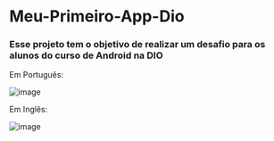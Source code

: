 # Meu-Primeiro-App-Dio
### Esse projeto tem o objetivo de realizar um desafio para os alunos do curso de Android na DIO
Em Português:

![image](https://github.com/WillianDomingues79/Meu-Primeiro-App-Dio/assets/54421683/81cfa77e-544a-4a7f-9efc-c9eeaa71c512)


Em Inglês:

![image](https://github.com/WillianDomingues79/Meu-Primeiro-App-Dio/assets/54421683/05ac5777-1d74-4413-aa08-25e2a29508a6)

